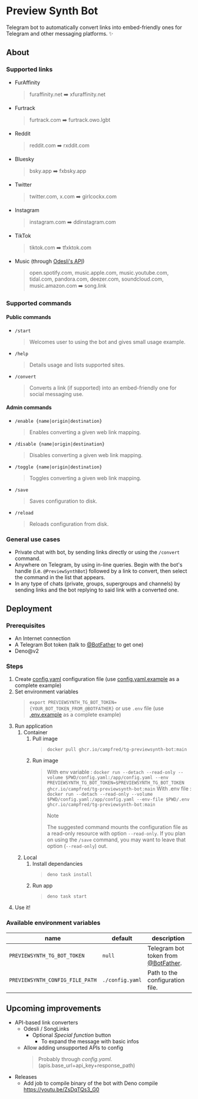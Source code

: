 # Preview Synth Bot

Telegram bot to automatically convert links into embed-friendly ones for Telegram and other messaging platforms. ✨

## About

### Supported links

- FurAffinity
  > furaffinity.net ➡️ xfuraffinity.net
- Furtrack
  > furtrack.com ➡️ furtrack.owo.lgbt
- Reddit
  > reddit.com ➡️ rxddit.com
- Bluesky
  > bsky.app ➡️ fxbsky.app
- Twitter
  > twitter.com, x.com ➡️ girlcockx.com
- Instagram
  > instagram.com ➡️ ddinstagram.com
- TikTok
  > tiktok.com ➡️ tfxktok.com
- Music (through [Odesli's API](https://odesli.co))
  > open.spotify.com, music.apple.com, music.youtube.com, tidal.com, pandora.com, deezer.com, soundcloud.com, music.amazon.com ➡️ song.link

### Supported commands

#### Public commands

- `/start`
  > Welcomes user to using the bot and gives small usage example.
- `/help`
  > Details usage and lists supported sites.
- `/convert`
  > Converts a link (if supported) into an embed-friendly one for social messaging use.

#### Admin commands

- `/enable {name|origin|destination}`
  > Enables converting a given web link mapping.
- `/disable {name|origin|destination}`
  > Disables converting a given web link mapping.
- `/toggle {name|origin|destination}`
  > Toggles converting a given web link mapping.
- `/save`
  > Saves configuration to disk.
- `/reload`
  > Reloads configuration from disk.

### General use cases

- Private chat with bot, by sending links directly or using the `/convert` command.
- Anywhere on Telegram, by using in-line queries. Begin with the bot's handle (i.e. `@PreviewSynthBot`) followed by a link to convert, then select the command in the list that appears.
- In any type of chats (private, groups, supergroups and channels) by sending links and the bot replying to said link with a converted one.

## Deployment

### Prerequisites

- An Internet connection
- A Telegram Bot token (talk to [@BotFather](https://BotFather.t.me) to get one)
- Deno@v2

### Steps

1. Create [config.yaml](config.yaml) configuration file (use [config.yaml.example](config.yaml.example) as a complete example)
2. Set environment variables
   > `export PREVIEWSYNTH_TG_BOT_TOKEN={YOUR_BOT_TOKEN_FROM_@BOTFATHER}` or use `.env` file (use [.env.example](.env.example) as a complete example)
3. Run application
   1. Container
      1. Pull image
         > `docker pull ghcr.io/campfred/tg-previewsynth-bot:main`
      2. Run image
         > With env variable : `docker run --detach --read-only --volume $PWD/config.yaml:/app/config.yaml --env PREVIEWSYNTH_TG_BOT_TOKEN=$PREVIEWSYNTH_TG_BOT_TOKEN ghcr.io/campfred/tg-previewsynth-bot:main`
         > With .env file : `docker run --detach --read-only --volume $PWD/config.yaml:/app/config.yaml --env-file $PWD/.env ghcr.io/campfred/tg-previewsynth-bot:main`
         > > [!note]
         > > The suggested command mounts the configuration file as a read-only resource with option `--read-only`.
         > > If you plan on using the `/save` command, you may want to leave that option (`--read-only`) out.
   2. Local
      1. Install dependancies
         > `deno task install`
      2. Run app
         > `deno task start`
4. Use it!

### Available environment variables

| name                            | default         | description                                                   |
| ------------------------------- | --------------- | ------------------------------------------------------------- |
| `PREVIEWSYNTH_TG_BOT_TOKEN`     | `null`          | Telegram bot token from [@BotFather](https://BotFather.t.me). |
| `PREVIEWSYNTH_CONFIG_FILE_PATH` | `./config.yaml` | Path to the configuration file.                               |

## Upcoming improvements

- API-based link converters
  - Odesli / SongLinks
    - Optional _Special function_ button
      - To expand the message with basic infos
  - Allow adding unsupported APIs to config
    > Probably through _config.yaml_.(apis.base_url+api_key+response_path)
- Releases
  - Add job to compile binary of the bot with Deno compile https://youtu.be/ZsDqTQs3_G0
